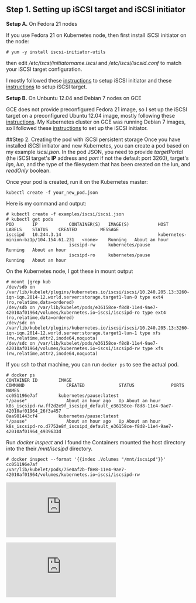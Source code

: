 ## Step 1. Setting up iSCSI target and iSCSI initiator
**Setup A.** On Fedora 21 nodes

If you use Fedora 21 on Kubernetes node, then first install iSCSI initiator on the node:

    # yum -y install iscsi-initiator-utils
   
   
then edit */etc/iscsi/initiatorname.iscsi* and */etc/iscsi/iscsid.conf* to match your iSCSI target configuration.

I mostly followed these [instructions](http://www.server-world.info/en/note?os=Fedora_21&p=iscsi&f=2) to setup iSCSI initiator and these [instructions](http://www.server-world.info/en/note?os=Fedora_21&p=iscsi) to setup iSCSI target.

**Setup B.** On Unbuntu 12.04 and Debian 7 nodes on GCE

GCE does not provide preconfigured Fedora 21 image, so I set up the iSCSI target on a preconfigured Ubuntu 12.04 image, mostly following these [instructions](http://www.server-world.info/en/note?os=Ubuntu_12.04&p=iscsi). My Kubernetes cluster on GCE was running Debian 7 images, so I followed these [instructions](http://www.server-world.info/en/note?os=Debian_7.0&p=iscsi&f=2) to set up the iSCSI initiator.

##Step 2. Creating the pod with iSCSI persistent storage
Once you have installed iSCSI initiator and new Kubernetes, you can create a pod based on my example *iscsi.json*. In the pod JSON, you need to provide *targetPortal* (the iSCSI target's **IP** address and *port* if not the default port 3260), target's *iqn*, *lun*, and the type of the filesystem that has been created on the lun, and *readOnly* boolean. 

Once your pod is created, run it on the Kubernetes master:

```console
kubectl create -f your_new_pod.json
```

Here is my command and output:

```console
# kubectl create -f examples/iscsi/iscsi.json
# kubectl get pods
POD       IP            CONTAINER(S)   IMAGE(S)           HOST                                    LABELS    STATUS    CREATED         MESSAGE
iscsipd   10.244.3.14                                     kubernetes-minion-bz1p/104.154.61.231   <none>    Running   About an hour   
                        iscsipd-rw     kubernetes/pause                                                     Running   About an hour   
                        iscsipd-ro     kubernetes/pause                                                     Running   About an hour   
```

On the Kubernetes node, I got these in mount output

```console
# mount |grep kub
/dev/sdb on /var/lib/kubelet/plugins/kubernetes.io/iscsi/iscsi/10.240.205.13:3260-iqn-iqn.2014-12.world.server:storage.target1-lun-0 type ext4 (ro,relatime,data=ordered)
/dev/sdb on /var/lib/kubelet/pods/e36158ce-f8d8-11e4-9ae7-42010af01964/volumes/kubernetes.io~iscsi/iscsipd-ro type ext4 (ro,relatime,data=ordered)
/dev/sdc on /var/lib/kubelet/plugins/kubernetes.io/iscsi/iscsi/10.240.205.13:3260-iqn-iqn.2014-12.world.server:storage.target1-lun-1 type xfs (rw,relatime,attr2,inode64,noquota)
/dev/sdc on /var/lib/kubelet/pods/e36158ce-f8d8-11e4-9ae7-42010af01964/volumes/kubernetes.io~iscsi/iscsipd-rw type xfs (rw,relatime,attr2,inode64,noquota)
```

If you ssh to that machine, you can run `docker ps` to see the actual pod.
```console
# docker ps
CONTAINER ID        IMAGE                                                COMMAND                CREATED             STATUS              PORTS               NAMES
cc051196e7af        kubernetes/pause:latest                              "/pause"               About an hour ago   Up About an hour                        k8s_iscsipd-rw.ff2d2e9f_iscsipd_default_e36158ce-f8d8-11e4-9ae7-42010af01964_26f3a457                                               
8aa981443cf4        kubernetes/pause:latest                              "/pause"               About an hour ago   Up About an hour                        k8s_iscsipd-ro.d7752e8f_iscsipd_default_e36158ce-f8d8-11e4-9ae7-42010af01964_4939633d    
```

Run *docker inspect* and I found the Containers mounted the host directory into the their */mnt/iscsipd* directory.
```console 
# docker inspect --format '{{index .Volumes "/mnt/iscsipd"}}' cc051196e7af
/var/lib/kubelet/pods/75e0af2b-f8e8-11e4-9ae7-42010af01964/volumes/kubernetes.io~iscsi/iscsipd-rw
```


[![Analytics](https://kubernetes-site.appspot.com/UA-36037335-10/GitHub/examples/iscsi/README.md?pixel)]()


[![Analytics](https://kubernetes-site.appspot.com/UA-36037335-10/GitHub/release-0.19.0/examples/iscsi/README.md?pixel)]()
